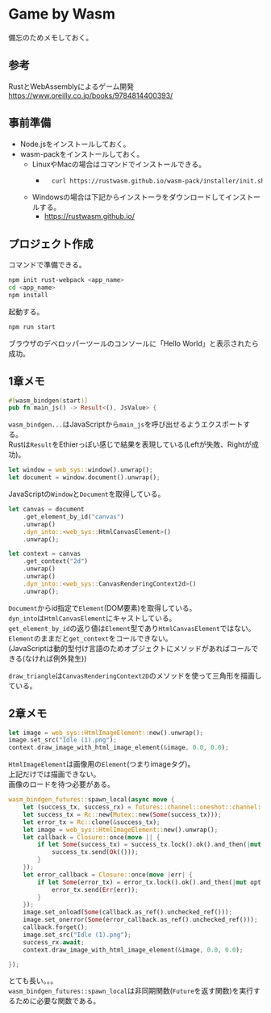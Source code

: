 # Game by Wasm

備忘のためメモしておく。

## 参考

RustとWebAssemblyによるゲーム開発  
https://www.oreilly.co.jp/books/9784814400393/

## 事前準備

- Node.jsをインストールしておく。
- wasm-packをインストールしておく。
  - LinuxやMacの場合はコマンドでインストールできる。
    - ```sh
        curl https://rustwasm.github.io/wasm-pack/installer/init.sh -sSf | sh
        ```
  - Windowsの場合は下記からインストーラをダウンロードしてインストールする。
    - https://rustwasm.github.io/

## プロジェクト作成

コマンドで準備できる。

```sh
npm init rust-webpack <app_name>
cd <app_name>
npm install
```

起動する。

```sh
npm run start
```

ブラウザのデベロッパーツールのコンソールに「Hello World」と表示されたら成功。

## 1章メモ

```rust
#[wasm_bindgen(start)]
pub fn main_js() -> Result<(), JsValue> {
```

`wasm_bindgen...`はJavaScriptから`main_js`を呼び出せるようエクスポートする。  
Rustは`Result`をEthierっぽい感じで結果を表現している(Leftが失敗、Rightが成功)。  


```rust
let window = web_sys::window().unwrap();
let document = window.document().unwrap();
```

JavaScriptの`Window`と`Document`を取得している。  

```rust
let canvas = document
    .get_element_by_id("canvas")
    .unwrap()
    .dyn_into::<web_sys::HtmlCanvasElement>()
    .unwrap();

let context = canvas
    .get_context("2d")
    .unwrap()
    .unwrap()
    .dyn_into::<web_sys::CanvasRenderingContext2d>()
    .unwrap();
```

`Document`からid指定で`Element`(DOM要素)を取得している。  
`dyn_into`は`HtmlCanvasElement`にキャストしている。  
`get_element_by_id`の返り値は`Element`型であり`HtmlCanvasElement`ではない。  
`Element`のままだと`get_context`をコールできない。  
(JavaScriptは動的型付け言語のためオブジェクトにメソッドがあればコールできる(なければ例外発生))  

`draw_triangle`は`CanvasRenderingContext2D`のメソッドを使って三角形を描画している。  

## 2章メモ

```rust
let image = web_sys::HtmlImageElement::new().unwrap();
image.set_src("Idle (1).png");
context.draw_image_with_html_image_element(&image, 0.0, 0.0);
```

`HtmlImageElement`は画像用の`Element`(つまりimageタグ)。  
上記だけでは描画できない。  
画像のロードを待つ必要がある。  

```rust
wasm_bindgen_futures::spawn_local(async move {
    let (success_tx, success_rx) = futures::channel::oneshot::channel::<Result<(), JsValue>>();
    let success_tx = Rc::new(Mutex::new(Some(success_tx)));
    let error_tx = Rc::clone(&success_tx);
    let image = web_sys::HtmlImageElement::new().unwrap();
    let callback = Closure::once(move || {
        if let Some(success_tx) = success_tx.lock().ok().and_then(|mut opt| opt.take()) {
            success_tx.send(Ok(()));
        }
    });
    let error_callback = Closure::once(move |err| {
        if let Some(error_tx) = error_tx.lock().ok().and_then(|mut opt| opt.take()) {
            error_tx.send(Err(err));
        }
    });
    image.set_onload(Some(callback.as_ref().unchecked_ref()));
    image.set_onerror(Some(error_callback.as_ref().unchecked_ref()));
    callback.forget();
    image.set_src("Idle (1).png");
    success_rx.await;
    context.draw_image_with_html_image_element(&image, 0.0, 0.0);

});
```

とても長い。。。  
`wasm_bindgen_futures::spawn_local`は非同期関数(`Future`を返す関数)を実行するために必要な関数である。  

